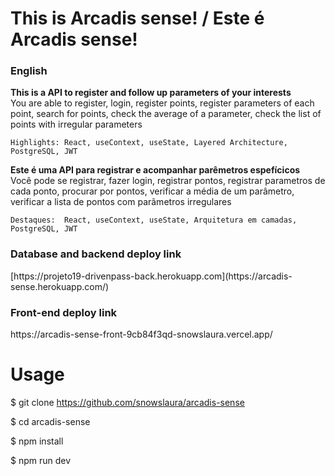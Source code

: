 <h1>This is Arcadis sense!  /  Este é Arcadis sense!</h1>

<h3>English</h3>
<b>This is a API to register and follow up parameters of your interests </b></br>
You are able to register, login, register points, register parameters of each point, search for points, check the average of a parameter, check the list of points with irregular parameters</br>


```Highlights: React, useContext, useState, Layered Architecture, PostgreSQL, JWT```

<b>Este é uma API  para registrar e acompanhar parêmetros espefícicos</b></br>
Você pode se registrar, fazer login, registrar pontos, registrar parametros de cada ponto, procurar por pontos, verificar a média de um parâmetro, verificar a lista de pontos com parãmetros irregulares</br>


```Destaques:  React, useContext, useState, Arquitetura em camadas, PostgreSQL, JWT```

<h3>Database and backend deploy link</h3>
[https://projeto19-drivenpass-back.herokuapp.com](https://arcadis-sense.herokuapp.com/)

<h3>Front-end deploy link</h3>
https://arcadis-sense-front-9cb84f3qd-snowslaura.vercel.app/

# Usage </br>
$ git clone https://github.com/snowslaura/arcadis-sense

$ cd arcadis-sense

$ npm install

$ npm run dev
